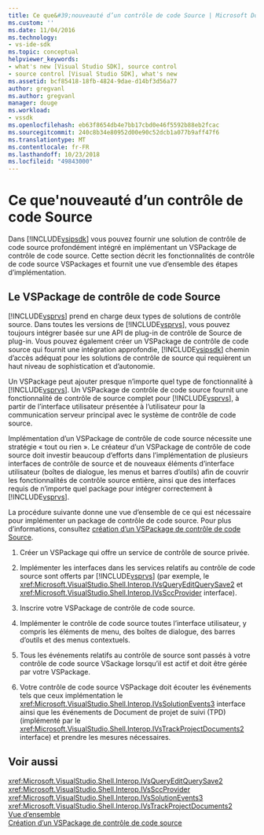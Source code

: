 ```yaml
---
title: Ce que&#39;nouveauté d’un contrôle de code Source | Microsoft Docs
ms.custom: ''
ms.date: 11/04/2016
ms.technology:
- vs-ide-sdk
ms.topic: conceptual
helpviewer_keywords:
- what's new [Visual Studio SDK], source control
- source control [Visual Studio SDK], what's new
ms.assetid: bcf85418-18fb-4824-9dae-d14bf3d56a77
author: gregvanl
ms.author: gregvanl
manager: douge
ms.workload:
- vssdk
ms.openlocfilehash: eb63f8654db4e7bb17cbd0e46f5592b88eb2fcac
ms.sourcegitcommit: 240c8b34e80952d00e90c52dcb1a077b9aff47f6
ms.translationtype: MT
ms.contentlocale: fr-FR
ms.lasthandoff: 10/23/2018
ms.locfileid: "49843000"
---
```

# <a name="what39s-new-in-source-control"></a>Ce que&#39;nouveauté d’un contrôle de code Source
Dans [!INCLUDE[vsipsdk](../../extensibility/includes/vsipsdk_md.md)] vous pouvez fournir une solution de contrôle de code source profondément intégré en implémentant un VSPackage de contrôle de code source. Cette section décrit les fonctionnalités de contrôle de code source VSPackages et fournit une vue d’ensemble des étapes d’implémentation.  
  
## <a name="the-source-control-vspackage"></a>Le VSPackage de contrôle de code Source  
 [!INCLUDE[vsprvs](../../code-quality/includes/vsprvs_md.md)] prend en charge deux types de solutions de contrôle source. Dans toutes les versions de [!INCLUDE[vsprvs](../../code-quality/includes/vsprvs_md.md)], vous pouvez toujours intégrer basée sur une API de plug-in de contrôle de Source de plug-in. Vous pouvez également créer un VSPackage de contrôle de code source qui fournit une intégration approfondie, [!INCLUDE[vsipsdk](../../extensibility/includes/vsipsdk_md.md)] chemin d’accès adéquat pour les solutions de contrôle de source qui requièrent un haut niveau de sophistication et d’autonomie.  
  
 Un VSPackage peut ajouter presque n’importe quel type de fonctionnalité à [!INCLUDE[vsprvs](../../code-quality/includes/vsprvs_md.md)]. Un VSPackage de contrôle de code source fournit une fonctionnalité de contrôle de source complet pour [!INCLUDE[vsprvs](../../code-quality/includes/vsprvs_md.md)], à partir de l’interface utilisateur présentée à l’utilisateur pour la communication serveur principal avec le système de contrôle de code source.  
  
 Implémentation d’un VSPackage de contrôle de code source nécessite une stratégie « tout ou rien ». Le créateur d’un VSPackage de contrôle de code source doit investir beaucoup d’efforts dans l’implémentation de plusieurs interfaces de contrôle de source et de nouveaux éléments d’interface utilisateur (boîtes de dialogue, les menus et barres d’outils) afin de couvrir les fonctionnalités de contrôle source entière, ainsi que des interfaces requis de n’importe quel package pour intégrer correctement à [!INCLUDE[vsprvs](../../code-quality/includes/vsprvs_md.md)].  
  
 La procédure suivante donne une vue d’ensemble de ce qui est nécessaire pour implémenter un package de contrôle de code source. Pour plus d’informations, consultez [création d’un VSPackage de contrôle de code Source](../../extensibility/internals/creating-a-source-control-vspackage.md).  
  
1. Créer un VSPackage qui offre un service de contrôle de source privée.  
  
2. Implémenter les interfaces dans les services relatifs au contrôle de code source sont offerts par [!INCLUDE[vsprvs](../../code-quality/includes/vsprvs_md.md)] (par exemple, le <xref:Microsoft.VisualStudio.Shell.Interop.IVsQueryEditQuerySave2> et <xref:Microsoft.VisualStudio.Shell.Interop.IVsSccProvider> interface).  
  
3. Inscrire votre VSPackage de contrôle de code source.  
  
4. Implémenter le contrôle de code source toutes l’interface utilisateur, y compris les éléments de menu, des boîtes de dialogue, des barres d’outils et des menus contextuels.  
  
5. Tous les événements relatifs au contrôle de source sont passés à votre contrôle de code source VSackage lorsqu’il est actif et doit être gérée par votre VSPackage.  
  
6. Votre contrôle de code source VSPackage doit écouter les événements tels que ceux implémentation le <xref:Microsoft.VisualStudio.Shell.Interop.IVsSolutionEvents3> interface ainsi que les événements de Document de projet de suivi (TPD) (implémenté par le <xref:Microsoft.VisualStudio.Shell.Interop.IVsTrackProjectDocuments2> interface) et prendre les mesures nécessaires.  
  
## <a name="see-also"></a>Voir aussi  
 <xref:Microsoft.VisualStudio.Shell.Interop.IVsQueryEditQuerySave2>   
 <xref:Microsoft.VisualStudio.Shell.Interop.IVsSccProvider>   
 <xref:Microsoft.VisualStudio.Shell.Interop.IVsSolutionEvents3>   
 <xref:Microsoft.VisualStudio.Shell.Interop.IVsTrackProjectDocuments2>   
 [Vue d’ensemble](../../extensibility/internals/source-control-integration-overview.md)   
 [Création d’un VSPackage de contrôle de code source](../../extensibility/internals/creating-a-source-control-vspackage.md)
